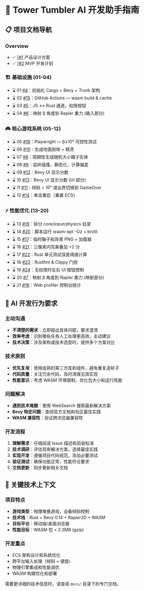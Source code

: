 # 🤖 Tower Tumbler AI 开发助手指南

## 📋 项目文档导航

### Overview

- ✅ [[#1](https://github.com/xdanger/tower-tumbler/issues/1) 产品设计方案
- ✅ [[#2](https://github.com/xdanger/tower-tumbler/issues/2) MVP 开发计划

### 🏗️ 基础设施 (01-04)

- ⌛️ 01 [#4](https://github.com/xdanger/tower-tumbler/issues/4)：初始化 Cargo + Bevy + Trunk 架构
- ⌛️ 02 [#15](https://github.com/xdanger/tower-tumbler/issues/15)：GitHub Actions — wasm build & cache
- ⌛️ 03 [#5](https://github.com/xdanger/tower-tumbler/issues/5)：JS ↔ Rust 通道，权限按钮
- ⌛️ 04 [#6](https://github.com/xdanger/tower-tumbler/issues/6)：映射 β 角度到 Rapier 重力 (输入部分)

### 🎮 核心游戏系统 (05-12)

- ⌛️ 05 [#18](https://github.com/xdanger/tower-tumbler/issues/18)：Playwright — β±10° 可控性测试
- ⌛️ 06 [#10](https://github.com/xdanger/tower-tumbler/issues/10)：生成地面刚体 + 精灵
- ⌛️ 07 [#8](https://github.com/xdanger/tower-tumbler/issues/8)：周期性生成随机大小箱子实体
- ⌛️ 08 [#9](https://github.com/xdanger/tower-tumbler/issues/9)：监听碰撞，静态化，计算偏差
- ⌛️ 09 [#12](https://github.com/xdanger/tower-tumbler/issues/12)：Bevy UI 显示分数
- ⌛️ 10 [#13](https://github.com/xdanger/tower-tumbler/issues/13)：Bevy UI 显示分数 (UI 部分)
- ⌛️ 11 [#11](https://github.com/xdanger/tower-tumbler/issues/11)：倾斜 > 15° 或出界切换到 GameOver
- ⌛️ 12 [#14](https://github.com/xdanger/tower-tumbler/issues/14)：单击重启（重置 ECS）

### ⚡ 性能优化 (13-20)

- ⌛️ 13 [#19](https://github.com/xdanger/tower-tumbler/issues/19)：拆分 core/input/physics 目录
- ⌛️ 14 [#20](https://github.com/xdanger/tower-tumbler/issues/20)：脚本运行 wasm-opt -Oz + brotli
- ⌛️ 15 [#17](https://github.com/xdanger/tower-tumbler/issues/17)：临时箱子和背景 PNG + 加载器
- ⌛️ 16 [#21](https://github.com/xdanger/tower-tumbler/issues/21)：三像素内完美叠加 +2 分
- ⌛️ 17 [#22](https://github.com/xdanger/tower-tumbler/issues/22)：Rust 单元测试误差阈值计算
- ⌛️ 18 [#23](https://github.com/xdanger/tower-tumbler/issues/23)：Rustfmt & Clippy 门控
- ⌛️ 19 [#24](https://github.com/xdanger/tower-tumbler/issues/24)：无权限时左右 UI 按钮控制
- ⌛️ 20 [#7](https://github.com/xdanger/tower-tumbler/issues/7)：映射 β 角度到 Rapier 重力 (映射部分)
- ⌛️ 21 [#16](https://github.com/xdanger/tower-tumbler/issues/16)：Web profiler 控制台统计

## 🎯 AI 开发行为要求

### 主动沟通

- **不清楚的需求**：立即提出具体问题，要求澄清
- **效率考虑**：识别哪些任务人工处理更高效，主动建议
- **技术决策**：涉及架构或技术选型时，提供多个方案对比

### 技术原则

- **优先复用**：使用成熟的第三方库和组件，避免重复造轮子
- **代码质量**：关注冗余代码，及时清理无效实现
- **性能意识**：考虑 WASM 环境限制，优化包大小和运行性能

### 问题解决

- **遇到技术难题**：使用 WebSearch 搜索最新解决方案
- **Bevy 特定问题**：查阅官方文档和社区最佳实践
- **WASM 兼容性**：验证跨浏览器兼容性

### 开发流程

1. **理解需求**：仔细阅读 Issue 描述和验收标准
2. **技术调研**：评估现有解决方案，选择最佳实践
3. **实现开发**：遵循项目代码规范，添加必要测试
4. **验证测试**：确保功能正常，性能符合要求
5. **文档更新**：同步更新相关文档

## 🔧 关键技术上下文

### 项目特点

- **游戏类型**：物理堆叠游戏，设备倾斜控制
- **技术栈**：Rust + Bevy 0.14 + Rapier2D + WASM
- **目标平台**：移动端/桌面浏览器
- **性能目标**：WASM 包 < 2.3MB (gzip)

### 开发重点

- ECS 架构设计和系统优化
- 跨平台输入处理（倾斜 + 键盘）
- 物理引擎集成和性能调优
- WASM 构建优化和部署

需要更详细的技术信息时，请查阅 `docs/` 目录下的专门文档。

